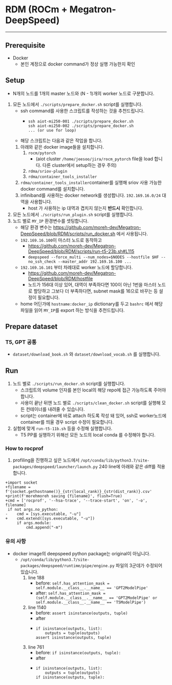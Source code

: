 # RDM (ROCm + Megatron-DeepSpeed)
---------------

## Prerequisite
- Docker
  - 본인 계정으로 docker command가 정상 실행 가능한지 확인
## Setup
* N개의 노드를 1개의 master 노드와 (N - 1)개의 worker 노드로 구분합니다.
1. 모든 노드에서 `./scripts/prepare_docker.sh` script를 실행합니다.
    * ssh command를 사용한 스크립트를 작성하는 것을 추천드립니다.
        * ```
          ssh aiot-mi250-001 ./scripts/prepare_docker.sh
          ssh aiot-mi250-002 ./scripts/prepare_docker.sh
          ... (or use for loop)
          ```
    * 해당 스크립트는 다음과 같은 작업을 합니다.
    1. 아래와 같은 docker image들을 설치합니다.
        1. `rocm/pytorch`
            * (aiot cluster `/home/jeesoo/jira/rocm_pytorch` file을 load 합니다. 다른 cluster에서 setup하는 경우 주의)
        2. `rdma/sriov-plugin`
        3. `rdma/container_tools_installer`
    2. `rdma/container_tools_installer`container를 실행해 sriov 사용 가능한 docker command를 설치합니다.
    3. infiniband를 사용하는 docker network를 생성합니다. `192.169.16.0/24` 대역을 사용합니다.
        * host 가 사용하는 ip 대역과 겹치지 않는지 **반드시** 확인합니다.
2. 모든 노드에서 `./scripts/run_plugin.sh` script를 실행합니다.
3. 노드 별로 `MY_IP` 환경변수를 셋팅합니다.
    * 해당 환경 변수는 https://github.com/moreh-dev/Megatron-DeepSpeed/blob/RDM/scripts/run_docker.sh 에서 사용됩니다.
    * `192.169.16.100`이 마스터 노드로 동작하고
        * https://github.com/moreh-dev/Megatron-DeepSpeed/blob/RDM/scripts/run-t5-23b.sh#L115
        * `deepspeed --force_multi --num_nodes=$NODES --hostfile $HF --no_ssh_check --master_addr 192.169.16.100 ... `
    * `192.169.16.101` 부터 차례대로 worker 노드에 할당합니다.
        * https://github.com/moreh-dev/Megatron-DeepSpeed/blob/RDM/hostfile
        * 노드가 156대 이상 있어, 대역이 부족하다면 100이 아닌 1번을 마스터 노드로 할당하고 그보다 더 부족하다면, subnet mask를 16으로 바꾸는 등 설정이 필요합니다.
    * home 어딘가에 `hostname:docker_ip` dictionary를 두고 `bashrc` 에서 해당 파일을 읽어 `MY_IP`를 export 하는 방식을 추천드립니다. 


## Prepare dataset
### T5, GPT 공통
- `dataset/download_book.sh` 와 `dataset/download_vocab.sh` 를 실행합니다.


## Run
1. 노드 별로 `./scripts/run_docker.sh` script를 실행합니다.
    * 스크립트의 volume 인자를 본인 local의 해당 repo에 접근 가능하도록 주어야 합니다.
    * 사용이 끝난 뒤엔 노드 별로 `./scripts/clean_docker.sh` script를 실행해 모든 컨테이너를 내려줄 수 있습니다.
    * script는 container에 바로 attach 하도록 작성 돼 있어, ssh로 worker노드에 container를 띄울 경우 script 수정이 필요합니다.
2. 실험에 맞게 `run-t5-11b.sh` 등을 수정해 실행합니다.
    * T5 PP를 실행하기 위해선 모든 노드의 local conda 를 수정해야 합니다.


### How to rocprof
1. profiling을 진행하고 싶은 노드에서 `/opt/conda/lib/python3.7/site-packages/deepspeed/launcher/launch.py` 240 line에 아래와 같은 diff를 적용 합니다. 
```
+import socket                                                              
+filename = f'{socket.gethostname()}_{str(local_rank)}_{str(dist_rank)}.csv'
+print(f'morehmoreh saving {filename}', flush=True)                         
+cmd = ['rocprof', '--hsa-trace', '--trace-start', 'on', '-o', filename]    
 if not args.no_python:                                                     
-    cmd = [sys.executable, "-u"]
+    cmd.extend([sys.executable, "-u"])                                     
     if args.module:                                                        
         cmd.append("-m")       
```

### 유의 사항
* docker image의 deepspeed python package는 original이 아닙니다.
    * `/opt/conda/lib/python3.7/site-packages/deepspeed/runtime/pipe/engine.py` 파일의 3군데가 수정되어 있습니다.
        1. line 188
            * before: `self.has_attention_mask = self.module.__class__.__name__ == 'GPT2ModelPipe'`
            * after: `self.has_attention_mask = (self.module.__class__.__name__ == 'GPT2ModelPipe' or self.module.__class__.__name__ == 'T5ModelPipe')`
        2. line 1140
            * before: `assert isinstance(outputs, tuple)`
            * after
            * ```
              if isinstance(outputs, list):
                  outputs = tuple(outputs)
              assert isinstance(outputs, tuple)
              ```
        3. line 761
            * before: `if isinstance(outputs, tuple):`
            * after
            * ```
              if isinstance(outputs, list):
                  outputs = tuple(outputs)
              if isinstance(outputs, tuple):
              ```
